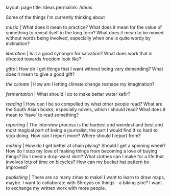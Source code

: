 layout: page
title: Ideas
permalink: /ideas

Some of the things I'm currently thinking about 

_music_ | What does it mean to practice? What does it mean for the value of something to reveal itself in the long term? What does it mean to be moved without words being involved, especially when one is quite wordy by inclination? 

_liberation_ | Is it a good synonym for salvation? What does work that is directed towards freedom look like? 

_gifts_ | How do I get things that I want without being very demanding? What does it mean to give a good gift? 

_the climate_ | How am I letting climate change reshape my imagination? 

_fermentation_ | What should I do to make better water kefir? 

_reading_ | How can I be so compelled by what other people read? What are the South Asian books, especially novels, which I should read? What does it mean to 'have' to read something? 

_reporting_ | The interview process is the hardest and weirdest and best and most magical part of being a journalist, the part I would find it so hard to stop doing. How can I report more? Where should I report from? 

_making_ | How do I get better at chain plying? Should I get a spinning wheel? How do I stop my love of making things from becoming a love of buying things? Do I need a drop-waist skirt? What clothes can I make for a life that involves lots of time on bicycles? How can my bucket hat pattern be improved? 

_publishing_ | There are so many zines to make! I want to learn to draw maps, maybe. I want to collaborate with Shreyas on things - a biking zine? I want to exchange my written work with more people. 
